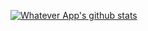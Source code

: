 [![Whatever App's github stats](https://github-readme-stats.vercel.app/api?username=soft91&show_icons=true&theme=tokyonight)](https://github.com/anuraghazra/github-readme-stats)
